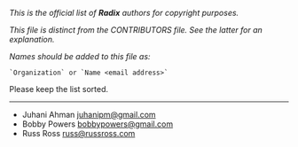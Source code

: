 *This is the official list of **Radix** authors for copyright purposes.*

*This file is distinct from the CONTRIBUTORS file. See the latter for an
explanation.*

*Names should be added to this file as:*

	`Organization` or `Name <email address>`

Please keep the list sorted.

* * *

* Juhani Ahman <juhanipm@gmail.com>
* Bobby Powers <bobbypowers@gmail.com>
* Russ Ross <russ@russross.com>
